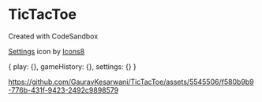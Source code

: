# TicTacToe

Created with CodeSandbox

<a target="_blank" href="https://icons8.com/icon/12784/settings">Settings</a> icon by <a target="_blank" href="https://icons8.com">Icons8</a>

{
play: {},
gameHistory: {},
settings: {}
}


https://github.com/GauravKesarwani/TicTacToe/assets/5545506/f580b9b9-776b-431f-9423-2492c9898579

